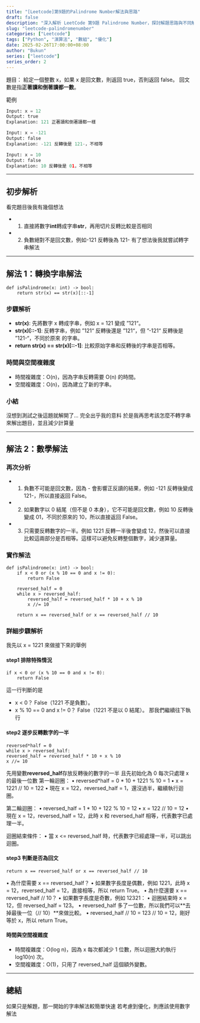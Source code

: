 ```yaml
---
title: "[Leetcode]第9題的Palindrome Number解法與思路"
draft: false
description: "深入解析 LeetCode 第9題 Palindrome Number，探討解題思路與不同解法的時間複雜度。"
slug: "leetcode-palindromenumber"
categories: ["Leetcode"]
tags: ["Python", "演算法", "數組", "優化"]
date: 2025-02-26T17:00:00+08:00
author: "Bukun"
series: ["leetcode"]
series_order: 2
---
```


題目：
給定一個整數 x，如果 x 是回文數，則返回 true，否則返回 false。
回文數是指**正著讀和倒著讀都一數**。

範例

```python
Input: x = 12
Output: true
Explanation: 121 正著讀和倒著讀都一樣

Input: x = -121
Output: false
Explanation: -121 反轉後是 121-，不相等

Input: x = 10
Output: false
Explanation: 10 反轉後是 01，不相等
```

---

## 初步解析

看完題目後我有幾個想法

- 1. 直接將數字**int**轉成字串**str**，再用切片反轉比較是否相同
- 2. 負數絕對不是回文數，例如-121 反轉後為 121-
     有了想法後我就嘗試轉字串解法

---

## 解法 1：轉換字串解法

```
def isPalindrome(x: int) -> bool:
    return str(x) == str(x)[::-1]
```

### 步驟解析

- **str(x)**: 先將數字 x 轉成字串，例如 x = 121 變成 ”121“。
- **str(x)[::-1]**: 反轉字串，例如 ”121“ 反轉後還是 ”121“，但 ”-121“ 反轉後是 ”121-“，不同於原來 的字串。
- **return str(x) == str(x)[::-1]**: 比較原始字串和反轉後的字串是否相等。

### 時間與空間複雜度

- 時間複雜度：O(n)，因為字串反轉需要 O(n) 的時間。
- 空間複雜度：O(n)，因為建立了新的字串。

### 小結

沒想到測試之後這題就解開了...
完全出乎我的意料
於是我再思考該怎麼不轉字串來解出題目，並且減少計算量

---

## 解法 2：數學解法

### 再次分析

- 1. 負數不可能是回文數，因為 - 會影響正反讀的結果，例如 -121 反轉後變成 121-，所以直接返回 False。
- 2. 如果數字以 0 結尾（但不是 0 本身），它不可能是回文數，例如 10 反轉後變成 01，不同於原來的 10，所以直接返回 False。
- 3. 只需要反轉數字的一半。例如 1221 反轉一半後會變成 12，然後可以直接比較這兩部分是否相等。這樣可以避免反轉整個數字，減少運算量。

### 實作解法

```
def isPalindrome(x: int) -> bool:
    if x < 0 or (x % 10 == 0 and x != 0):
        return False

    reversed_half = 0
    while x > reversed_half:
        reversed_half = reversed_half * 10 + x % 10
        x //= 10

    return x == reversed_half or x == reversed_half // 10
```

### 詳細步驟解析

我先以 x = 1221 來做接下來的舉例

#### step1 排除特殊情況

```
if x < 0 or (x % 10 == 0 and x != 0):
    return False
```

這一行判斷的是

- x < 0？ False（1221 不是負數）。
- x % 10 == 0 and x != 0？ False（1221 不是以 0 結尾）。
  那我們繼續往下執行

#### step2 逐步反轉數字的一半

```
reversed*half = 0
while x > reversed_half:
reversed_half = reversed_half * 10 + x % 10
x //= 10
```

先用變數**reversed_half**存放反轉後的數字的一半
且先初始化為 0
每次只處理 x 的最後一位數
第一輪迴圈：
• reversed*half = 0 * 10 + 1221 % 10 = 1
• x = 1221 // 10 = 122
• 現在 x = 122，reversed_half = 1，還沒過半，繼續執行迴圈。

第二輪迴圈：
• reversed_half = 1 \* 10 + 122 % 10 = 12
• x = 122 // 10 = 12
• 現在 x = 12，reversed_half = 12，此時 x 和 reversed_half 相等，代表數字已處理一半。

迴圈結束條件：
• 當 x <= reversed_half 時，代表數字已經處理一半，可以跳出迴圈。

#### step3 判斷是否為回文

```
return x == reversed_half or x == reversed_half // 10
```

• 為什麼需要 x == reversed_half？
• 如果數字長度是偶數，例如 1221，此時 x = 12，reversed_half = 12，直接相等，所以 return True。
• 為什麼還要 x == reversed_half // 10？
• 如果數字長度是奇數，例如 12321：
• 迴圈結束時 x = 12，但 reversed_half = 123。
• reversed_half 多了一位數，所以我們可以**去掉最後一位（// 10）**來做比較。
• reversed_half // 10 = 123 // 10 = 12，剛好等於 x，所以 return True。

#### 時間與空間複雜度

- 時間複雜度：O(log n)，因為 x 每次都減少 1 位數，所以迴圈大約執行 log10(n) 次。
- 空間複雜度：O(1)，只用了 reversed_half 這個額外變數。

---

## 總結

如果只是解題，那一開始的字串解法較簡單快速
若考慮到優化，則應該使用數字解法
